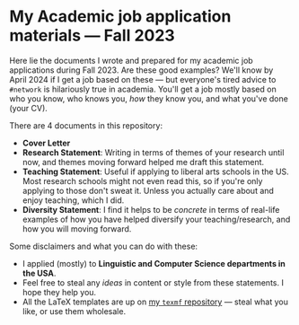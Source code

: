 # My Academic job application materials &mdash; Fall 2023

Here lie the documents I wrote and prepared for my academic job applications during Fall 2023. Are these good examples? We'll know by April 2024 if I get a job based on these &mdash; but everyone's tired advice to ```#network``` is hilariously true in academia. You'll get a job mostly based on who you know, who knows you, *how* they know you, and what you've done (your CV). 

There are 4 documents in this repository:

- **Cover Letter**
- **Research Statement**: Writing in terms of themes of your research until now, and themes moving forward helped me draft this statement.
- **Teaching Statement**: Useful if applying to liberal arts schools in the US. Most research schools might not even read this, so if you're only applying to those don't sweat it. Unless you actually care about and enjoy teaching, which I did.
- **Diversity Statement**: I find it helps to be *concrete* in terms of real-life examples of how you have helped diversify your teaching/research, and how you will moving forward. 

Some disclaimers and what you can do with these:
- I applied (mostly) to **Linguistic and Computer Science departments in the USA**. 
- Feel free to steal any *ideas* in content or style from these statements. I hope they help you.
- All the LaTeX templates are up on [my ```texmf``` repository]() &mdash; steal what you like, or use them wholesale.
